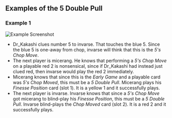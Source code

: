 ## Examples of the 5 Double Pull

### Example 1

![Example Screenshot](https://raw.githubusercontent.com/Zamiell/hanabi-conventions/master/examples/5-double-pull.png)

* Dr_Kakashi clues number 5 to invarse. That touches the blue 5. Since the blue 5 is one-away from chop, invarse will think that this is the *5's Chop Move*.
* The next player is micerang. He knows that performing a *5's Chop Move* on a playable red 2 is nonsensical, since if Dr_Kakashi had instead just clued red, then invarse would play the red 2 immediately.
* Micerang knows that since this is the *Early Game* and a playable card was *5's Chop Moved*, this must be a *5 Double Pull*. Micerang plays his *Finesse Position* card (slot 1). It is a yellow 1 and it successfully plays.
* The next player is invarse. Invarse knows that since a *5's Chop Move* got micerang to blind-play his *Finesse Position*, this must be a *5 Double Pull*. Invarse blind-plays the *Chop Moved* card (slot 2). It is a red 2 and it successfully plays.
